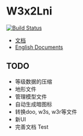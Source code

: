 # W3x2Lni

[![Build Status](https://github.com/sumneko/w3x2lni/workflows/build/badge.svg)](https://github.com/sumneko/w3x2lni/actions?workflow=build)

* [文档](https://sumneko.github.io/w3x2lni/#/zh-cn/)
* [English Documents](https://sumneko.github.io/w3x2lni/#/en-us/)

## TODO

* 等级数据的压缩
* 地形文件
* 管理模型文件
* 自动生成暗图标
* 转换doo, w3s, w3r等文件
* 新UI
* 完善文档
Test
